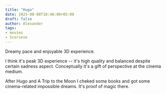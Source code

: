 ```yaml
---
title: "Hugo"
date: 2025-08-08T18:48:00+05:00
draft: false
author: Alexander
tags:
- movies
- Scorsese
---
```


Dreamy pace and enjoyable 3D experience.

I think it's peak 3D experience -- it's high quality and balanced despite certain sadness aspect.
Conceptually it's a gift of perspective at the cinema medium.

After Hugo and A Trip to the Moon I cheked some books and got some cinema-related impossible dreams.
It's proof of magic there.
